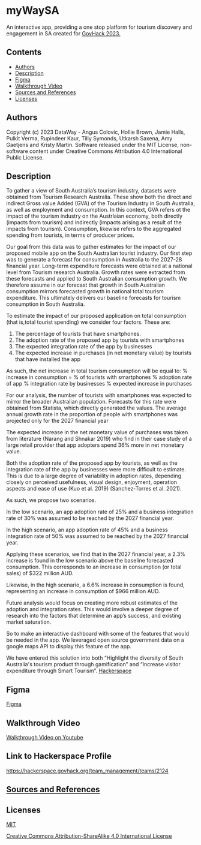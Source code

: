 # myWaySA

An interactive app, providing a one stop platform for tourism discovery and engagement in SA created for
[GovHack 2023.](https://hackerspace.govhack.org/)

## Contents

- [Authors](#authors)
- [Description](#description)
- [Figma](#figma)
- [Walkthrough Video](#walkthrough-video)
- [Sources and References](#sources-and-references)
- [Licenses](#licenses)

## Authors

Copyright (c) 2023 DataWay - Angus Colovic, Hollie Brown, Jamie Halls, Pulkit Verma,
Rupindeer Kaur, Tilly Symonds, Utkarsh Saxena, Amy Gaetjens and Kristy Martin. Software released under the MIT License, non-software content under Creative Commons Attribution 4.0 International Public License.

## Description
To gather a view of South Australia’s tourism industry, datasets were obtained from Tourism Research Australia. These show both the direct and indirect Gross value Added (GVA) of the Tourism Industry in South Australia, as well as employment and consumption. In this context, GVA refers ot the impact of the tourism industry on the Austrlaian economy, both directly (impacts from tourism) and indirectly (impacts arising as a result of the impacts from tourism). Consumption, likewise refers to the aggregated spending from tourists, in terms of producer prices.

Our goal from this data was to gather estimates for the impact of our proposed mobile app on the South Australian tourist industry. Our first step was to generate a forecast for consumption in Australia to the 2027-28 financial year. Long-term expenditure forecasts were obtained at a national level from Tourism research Australia. Growth rates were extracted from these forecasts and applied to South Australian consumption growth. We therefore assume in our forecast that growth in South Australian consumption mirrors forecasted growth in national total tourism expenditure. This ultimately delivers our baseline forecasts for tourism consumption in South Australia.

To estimate the impact of our proposed application on total consumption (that is,total tourist spending) we consider four factors. These are:
1. The percentage of tourists that have smartphones.
2. The adoption rate of the proposed app by tourists with smartphones
3. The expected integration rate of the app by businesses
4. The expected increase in purchases (in net monetary value) by tourists that have installed the app

As such, the net increase in total tourism consumption will be equal to:
% increase in consumption = % of tourists with smartphones % adoption rate of app
% integration rate by businesses % expected increase in purchases

For our analysis, the number of tourists with smartphones was expected to mirror the broader Australian population. Forecasts for this rate were obtained from Statista, which directly generated the values. The average annual growth rate in the proportion of people with smartphones was projected only for the 2027 financial year

The expected increase in the net monetary value of purchases was taken from literature (Narang and Shnakar 2019) who find in their case study of a large retail provider that app adopters spend 36% more in net monetary value.

Both the adoption rate of the proposed app by tourists, as well as the integration rate of the app by businesses were more difficult to estimate. This is due to a large degree of variability in adoption rates, depending closely on perceived usefulness, visual design, enjoyment, operation aspects and ease of use (Kuo et al. 2019) (Sanchez-Torres et al. 2021).

As such, we propose two scenarios.

In the low scenario, an app adoption rate of 25% and a business integration rate of 30% was assumed to be reached by the 2027 financial year.

In the high scenario, an app adoption rate of 45% and a business integration rate of 50% was assumed to be reached by the 2027 financial year.

Applying these scenarios, we find that in the 2027 financial year, a 2.3% increase is found in the low scenario above the baseline forecasted consumption. This corresponds to an increase in consumption (or total sales) of $322 million AUD.

Likewise, in the high scenario, a 6.6% increase in consumption is found, representing an increase in consumption of $966 million AUD.

Future analysis would focus on creating more robust estimates of the adoption and integration rates. This would involve a deeper degree of research into the factors that determine an app’s success, and existing market saturation.

So to make an interactive dashboard with some of the features that would be needed in the app. We leveraged open source government data on a google maps API to display this feature of the app.

We have entered this solution into both “Highlight the diversity of South Australia's tourism product through gamification” and “Increase visitor expenditure through Smart Tourism”. [Hackerspace]([https://hackerspace.govhack.org/](https://hackerspace.govhack.org/team_management/teams/2124))

## Figma
[Figma]([https://www.figma.com/file/iwP4CwWQU14SZ6cEM0cQsz/ESGenius-(Community)?type=design&node-id=0%3A1&mode=design&t=JUrbUJe3Y1pTHmHk-1](https://www.figma.com/community/file/1274979287495852823/MyWaySA))

## Walkthrough Video
[Walkthrough Video on Youtube](https://www.youtube.com/watch?v=AypiSARYnBU)


## Link to Hackerspace Profile
https://hackerspace.govhack.org/team_management/teams/2124

## [Sources and References](https://hackerspace.govhack.org/team_management/teams/2124/team_data_sets)


## Licenses

[MIT](https://choosealicense.com/licenses/mit/)

[Creative Commons Attribution-ShareAlike 4.0 International License](https://creativecommons.org/licenses/by-sa/4.0/)
